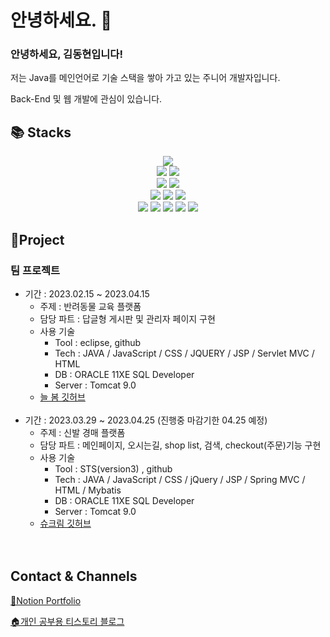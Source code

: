 <!--
**ha2ee/ha2ee** is a ✨ _special_ ✨ repository because its `README.md` (this file) appears on your GitHub profile.

Here are some ideas to get you started:

- 🔭 I’m currently working on ...
- 🌱 I’m currently learning ...
- 👯 I’m looking to collaborate on ...
- 🤔 I’m looking for help with ...
- 💬 Ask me about ...
- 📫 How to reach me: ...
- 😄 Pronouns: ...
- ⚡ Fun fact: ...
-->


# 안녕하세요. 🤝

### 안녕하세요, 김동현입니다!
저는 Java를 메인언어로 기술 스택을 쌓아 가고 있는 주니어 개발자입니다.

Back-End 및 웹 개발에 관심이 있습니다.

<div align=left><h2>📚 Stacks</h2></div>

<div align=center> 
  <img src="https://img.shields.io/badge/apache tomcat-F8DC75?style=for-the-badge&logo=apachetomcat&logoColor=white">
  <br>

  <img src="https://img.shields.io/badge/oracle-F80000?style=for-the-badge&logo=oracle&logoColor=white"> 
  <img src="https://img.shields.io/badge/mysql-4479A1?style=for-the-badge&logo=mysql&logoColor=white"> 
  <br>
  
  <img src="https://img.shields.io/badge/spring-6DB33F?style=for-the-badge&logo=spring&logoColor=white"> 
  <img src="https://img.shields.io/badge/bootstrap-7952B3?style=for-the-badge&logo=bootstrap&logoColor=white">
  <br>  
  
  <img src="https://img.shields.io/badge/github-181717?style=for-the-badge&logo=github&logoColor=white">
  <img src="https://img.shields.io/badge/git-F05032?style=for-the-badge&logo=git&logoColor=white">
  <img src="https://img.shields.io/badge/fontawesome-339AF0?style=for-the-badge&logo=fontawesome&logoColor=white">
  <br>
  
  <img src="https://img.shields.io/badge/java-007396?style=for-the-badge&logo=java&logoColor=white"> 
  <img src="https://img.shields.io/badge/html5-E34F26?style=for-the-badge&logo=html5&logoColor=white"> 
  <img src="https://img.shields.io/badge/css-1572B6?style=for-the-badge&logo=css3&logoColor=white"> 
  <img src="https://img.shields.io/badge/javascript-F7DF1E?style=for-the-badge&logo=javascript&logoColor=black"> 
  <img src="https://img.shields.io/badge/jquery-0769AD?style=for-the-badge&logo=jquery&logoColor=white">
  <br>
</div>
  
## 📕Project
### 팀 프로젝트
* 기간 : 2023.02.15 ~ 2023.04.15
  * 주제 : 반려동물 교육 플랫폼
  * 담당 파트 : 답글형 게시판 및 관리자 페이지 구현
  * 사용 기술  
    * Tool : eclipse, github
    * Tech : JAVA / JavaScript / CSS / JQUERY / JSP / Servlet MVC / HTML
    * DB : ORACLE 11XE SQL Developer
    * Server : Tomcat 9.0
  * <a href="https://github.com/ha2ee/team_project">늘 봄 깃허브</a>
  <br>
* 기간 : 2023.03.29 ~ 2023.04.25 (진행중 마감기한 04.25 예정)
  * 주제 : 신발 경매 플랫폼
  * 담당 파트 : 메인페이지, 오시는길, shop list, 검색, checkout(주문)기능 구현
  * 사용 기술 
    * Tool : STS(version3) , github
    * Tech : JAVA / JavaScript / CSS / jQuery / JSP / Spring MVC / HTML / Mybatis
    * DB : ORACLE 11XE SQL Developer
    * Server : Tomcat 9.0
  * <a href="https://github.com/ha2ee/ShuKream">슈크림 깃허브</a>
<br><br><br>

## Contact & Channels
<a href="https://www.notion.so/56f81c05fd554560acf317d058030ae6">📑Notion Portfolio</a>

<a href="https://ha2e.tistory.com/">🏠개인 공부용 티스토리 블로그</a>
  
